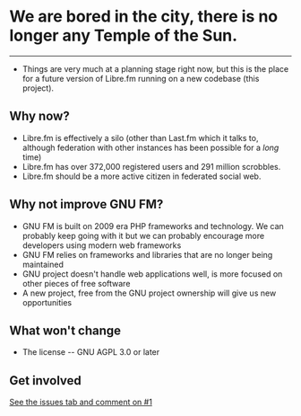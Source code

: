 # We are bored in the city, there is no longer any Temple of the Sun. 

---

* Things are very much at a planning stage right now, but this is the place for a future version of Libre.fm running on a new codebase (this project).

## Why now?

* Libre.fm is effectively a silo (other than Last.fm which it talks to, although federation with other instances has been possible for a _long_ time)
* Libre.fm has over 372,000 registered users and 291 million scrobbles.
* Libre.fm should be a more active citizen in federated social web.

## Why not improve GNU FM?

* GNU FM is built on 2009 era PHP frameworks and technology. We can probably keep going with it but we can probably encourage more developers using modern web frameworks
* GNU FM relies on frameworks and libraries that are no longer being maintained
* GNU project doesn't handle web applications well, is more focused on other pieces of free software
* A new project, free from the GNU project ownership will give us new opportunities 

## What won't change

* The license -- GNU AGPL 3.0 or later

## Get involved 

[See the issues tab and comment on #1](https://github.com/foocorp/hacienda/issues/1)
